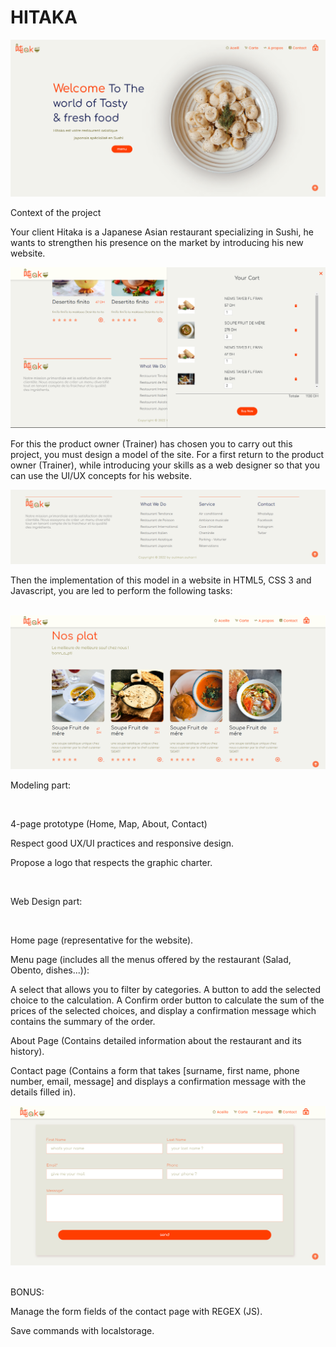 # HITAKA
![img.png](website/img/img.png)


Context of the project

Your client Hitaka is a Japanese Asian restaurant specializing in Sushi, he wants to strengthen his presence on the market by introducing his new website.

![img_3.png](website/img/img_3.png)

For this the product owner (Trainer) has chosen you to carry out this project, you must design a model of the site. For a first return to the product owner (Trainer), while introducing your skills as a web designer so that you can use the UI/UX concepts for his website.

![img_4.png](website/img/img_4.png)

Then the implementation of this model in a website in HTML5, CSS 3 and Javascript, you are led to perform the following tasks:

​
![img_1.png](website/img/img_1.png)

Modeling part:

​

4-page prototype (Home, Map, About, Contact)

Respect good UX/UI practices and responsive design.

Propose a logo that respects the graphic charter.

​

Web Design part:

​

Home page (representative for the website).

Menu page (includes all the menus offered by the restaurant (Salad, Obento, dishes...)):

A select that allows you to filter by categories.
A button to add the selected choice to the calculation.
A Confirm order button to calculate the sum of the prices of the selected choices, and display a confirmation message which contains the summary of the order.
​

About Page (Contains detailed information about the restaurant and its history).

Contact page (Contains a form that takes [surname, first name, phone number, email, message] and displays a confirmation message with the details filled in).

![img_2.png](website/img/img_2.png)
​

BONUS:

Manage the form fields of the contact page with REGEX (JS).

Save commands with localstorage.
